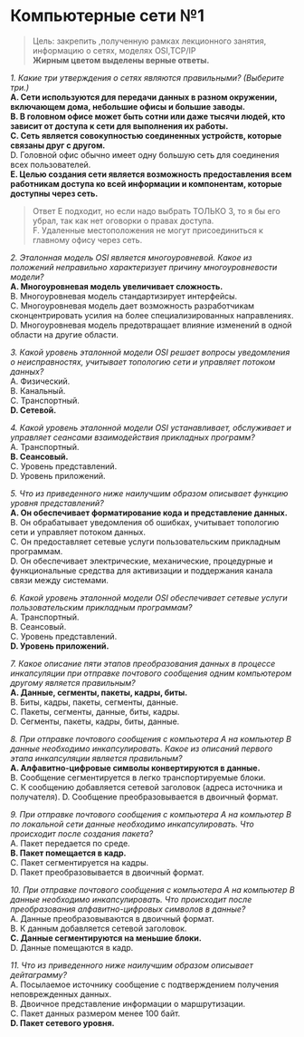 # Компьютерные сети №1
> Цель: закрепить ,полученную рамках лекционного занятия, информацию о сетях, моделях OSI,TCP/IP  
**Жирным цветом выделены верные ответы.**

*1. Какие три утверждения о сетях являются правильными? (Выберите три.)*  
**A. Сети используются для передачи данных в разном окружении,
включающем дома, небольшие офисы и большие заводы.**  
**B. В головном офисе может быть сотни или даже тысячи людей, кто
зависит от доступа к сети для выполнения их работы.**  
**C. Сеть является совокупностью соединенных устройств, которые связаны
друг с другом.**  
D. Головной офис обычно имеет одну большую сеть для соединения всех
пользователей.  
**E. Целью создания сети является возможность предоставления всем
работникам доступа ко всей информации и компонентам, которые
доступны через сеть.**  
> Ответ Е подходит, но если надо выбрать ТОЛЬКО 3, то я бы его убрал, так как нет оговорки о правах доступа.  
F. Удаленные местоположения не могут присоединиться к главному офису
через сеть.

*2. Эталонная модель OSI является многоуровневой. Какое из положений
неправильно характеризует причину многоуровневости модели?*  
**A. Многоуровневая модель увеличивает сложность.**  
B. Многоуровневая модель стандартизирует интерфейсы.  
C. Многоуровневая модель дает возможность разработчикам
сконцентрировать усилия на более специализированных направлениях.  
D. Многоуровневая модель предотвращает влияние изменений в одной
области на другие области.

*3. Какой уровень эталонной модели OSI решает вопросы уведомления о
неисправностях, учитывает топологию сети и управляет потоком данных?*  
A. Физический.  
B. Канальный.  
C. Транспортный.  
**D. Сетевой.**

*4. Какой уровень эталонной модели OSI устанавливает, обслуживает и
управляет сеансами взаимодействия прикладных программ?*  
A. Транспортный.  
**B. Сеансовый.**  
C. Уровень представлений.  
D. Уровень приложений.

*5. Что из приведенного ниже наилучшим образом описывает функцию уровня
представлений?*  
**A. Он обеспечивает форматирование кода и представление данных.**  
B. Он обрабатывает уведомления об ошибках, учитывает топологию сети и
управляет потоком данных.  
C. Он предоставляет сетевые услуги пользовательским прикладным
программам.  
D. Он обеспечивает электрические, механические, процедурные и
функциональные средства для активизации и поддержания канала связи
между системами.

*6. Какой уровень эталонной модели OSI обеспечивает сетевые услуги
пользовательским прикладным программам?*  
A. Транспортный.  
B. Сеансовый.  
C. Уровень представлений.  
**D. Уровень приложений.**

*7. Какое описание пяти этапов преобразования данных в процессе
инкапсуляции при отправке почтового сообщения одним компьютером
другому является правильным?*  
**A. Данные, сегменты, пакеты, кадры, биты.**  
B. Биты, кадры, пакеты, сегменты, данные.  
C. Пакеты, сегменты, данные, биты, кадры.  
D. Сегменты, пакеты, кадры, биты, данные.

*8. При отправке почтового сообщения с компьютера А на компьютер В
данные необходимо инкапсулировать. Какое из описаний первого этапа
инкапсуляции является правильным?*  
**A. Алфавитно-цифровые символы конвертируются в данные.**  
B. Сообщение сегментируется в легко транспортируемые блоки.  
C. К сообщению добавляется сетевой заголовок (адреса источника и
получателя). 
D. Сообщение преобразовывается в двоичный формат.

*9. При отправке почтового сообщения с компьютера А на компьютер В по
локальной сети данные необходимо инкапсулировать. Что происходит после
создания пакета?*  
A. Пакет передается по среде.  
**B. Пакет помещается в кадр.**  
C. Пакет сегментируется на кадры.  
D. Пакет преобразовывается в двоичный формат.

*10. При отправке почтового сообщения с компьютера А на компьютер В
данные необходимо инкапсулировать. Что происходит после преобразования
алфавитно-цифровых символов в данные?*  
A. Данные преобразовываются в двоичный формат.  
B. К данным добавляется сетевой заголовок.  
**C. Данные сегментируются на меньшие блоки.**  
D. Данные помещаются в кадр.

*11. Что из приведенного ниже наилучшим образом описывает дейтаграмму?*  
A. Посылаемое источнику сообщение с подтверждением получения
неповрежденных данных.  
B. Двоичное представление информации о маршрутизации.  
C. Пакет данных размером менее 100 байт.  
**D. Пакет сетевого уровня.**
